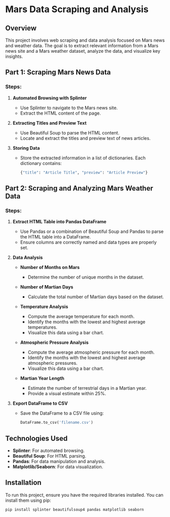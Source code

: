 # Mars Data Scraping and Analysis

## Overview

This project involves web scraping and data analysis focused on Mars news and weather data. The goal is to extract relevant information from a Mars news site and a Mars weather dataset, analyze the data, and visualize key insights.

## Part 1: Scraping Mars News Data

### Steps:

1. **Automated Browsing with Splinter**
   - Use Splinter to navigate to the Mars news site.
   - Extract the HTML content of the page.

2. **Extracting Titles and Preview Text**
   - Use Beautiful Soup to parse the HTML content.
   - Locate and extract the titles and preview text of news articles.

3. **Storing Data**
   - Store the extracted information in a list of dictionaries. Each dictionary contains:
     ```python
     {"title": "Article Title", "preview": "Article Preview"}
     ```

## Part 2: Scraping and Analyzing Mars Weather Data

### Steps:

1. **Extract HTML Table into Pandas DataFrame**
   - Use Pandas or a combination of Beautiful Soup and Pandas to parse the HTML table into a DataFrame.
   - Ensure columns are correctly named and data types are properly set.

2. **Data Analysis**

   - **Number of Months on Mars**
     - Determine the number of unique months in the dataset.

   - **Number of Martian Days**
     - Calculate the total number of Martian days based on the dataset.

   - **Temperature Analysis**
     - Compute the average temperature for each month.
     - Identify the months with the lowest and highest average temperatures.
     - Visualize this data using a bar chart.

   - **Atmospheric Pressure Analysis**
     - Compute the average atmospheric pressure for each month.
     - Identify the months with the lowest and highest average atmospheric pressures.
     - Visualize this data using a bar chart.

   - **Martian Year Length**
     - Estimate the number of terrestrial days in a Martian year.
     - Provide a visual estimate within 25%.

3. **Export DataFrame to CSV**
   - Save the DataFrame to a CSV file using:
     ```python
     DataFrame.to_csv('filename.csv')
     ```

## Technologies Used

- **Splinter**: For automated browsing.
- **Beautiful Soup**: For HTML parsing.
- **Pandas**: For data manipulation and analysis.
- **Matplotlib/Seaborn**: For data visualization.

## Installation

To run this project, ensure you have the required libraries installed. You can install them using pip:

```bash
pip install splinter beautifulsoup4 pandas matplotlib seaborn
